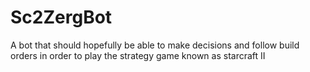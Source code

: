 # Sc2ZergBot
A bot that should hopefully be able to make decisions and follow build orders in order to play the strategy game known as starcraft II

